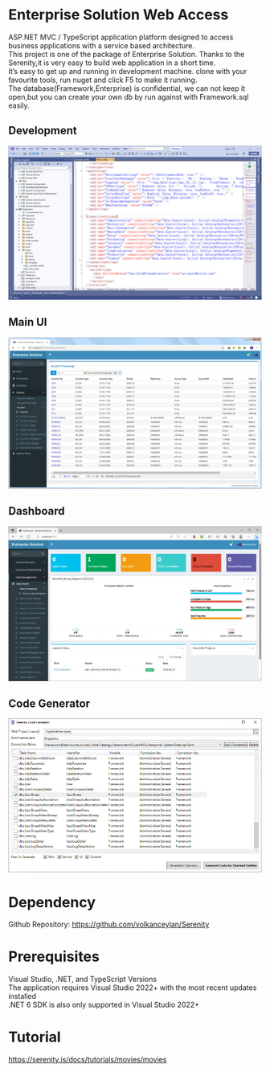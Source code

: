 # Enterprise Solution Web Access
ASP.NET MVC / TypeScript application platform designed to access business applications with a service based architecture.  \
This project is one of the package of Enterprise Solution. Thanks to the Serenity,it is very easy to build web application in a short time.  
It’s easy to get up and running in development machine. clone with your favourite tools, run nuget and click F5 to make it running.  
The database(Framework,Enterprise) is confidential, we can not keep it open,but you can create your own db by run against with Framework.sql easily. 

## Development
![Development](https://github.com/EnterpriseSolution/Web-Access/blob/master/Development.jpg)

## Main UI
![Visual-Studio-Downloader](https://github.com/EnterpriseSolution/Web-Access/blob/master/Web%20Access.png)

## Dashboard
![Dashboard](https://github.com/EnterpriseSolution/Web-Access/blob/master/Dashboard.jpg)

## Code Generator
![CodeGenerator](https://github.com/EnterpriseSolution/Web-Access/blob/master/CodeGenerator.jpg)

#  Dependency 
Github Repository:
https://github.com/volkanceylan/Serenity

# Prerequisites
Visual Studio, .NET, and TypeScript Versions \
The application requires Visual Studio 2022+ with the most recent updates installed \
.NET 6 SDK is also only supported in Visual Studio 2022+ 

# Tutorial
https://serenity.is/docs/tutorials/movies/movies 
